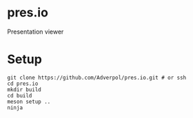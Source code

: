 # pres.io

Presentation viewer

# Setup

    git clone https://github.com/Adverpol/pres.io.git # or ssh
    cd pres.io
    mkdir build
    cd build
    meson setup ..
    ninja
